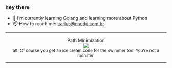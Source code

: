 ### hey there 

- :seedling: I’m currently learning Golang and learning more about Python
- :mailbox: How to reach me: carlos@chcdc.com.br


---


<!-- xkcd -->
<p align="center">Path Minimization</br><img src=https://imgs.xkcd.com/comics/path_minimization.png></br><font size =2>alt: Of course you get an ice cream cone for the swimmer too! You're not a monster.</br></font></p></table></p> 


<!-- xkcd -->
---
